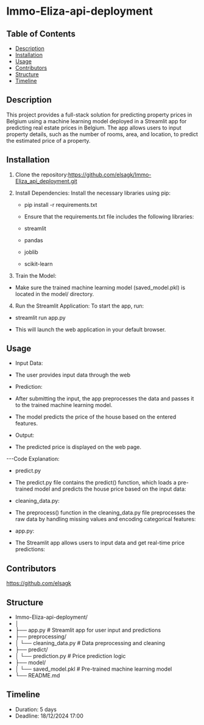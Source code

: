 # Immo-Eliza-api-deployment

## Table of Contents

- [Description](#description)
- [Installation](#installation)
- [Usage](#usage)
- [Contributors](#contributors)
- [Structure](#structure)
- [Timeline](#timeline)

## Description

This project provides a full-stack solution for predicting property prices in Belgium using a machine learning model deployed in a Streamlit app for predicting real estate prices in Belgium. The app allows users to input property details, such as the number of rooms, area, and location, to predict the estimated price of a property.

## Installation

1. Clone the repository:https://github.com/elsagk/Immo-Eliza_api_deployment.git

2. Install Dependencies: Install the necessary libraries using pip:

   - pip install -r requirements.txt

   - Ensure that the requirements.txt file includes the following libraries:

   - streamlit

   - pandas

   - joblib

   - scikit-learn

3. Train the Model:

- Make sure the trained machine learning model (saved_model.pkl) is located in the model/ directory.

4. Run the Streamlit Application: To start the app, run:

- streamlit run app.py

- This will launch the web application in your default browser.

## Usage

- Input Data:

- The user provides input data through the web

- Prediction:

- After submitting the input, the app preprocesses the data and passes it to the trained machine learning model.

- The model predicts the price of the house based on the entered features.

- Output:

- The predicted price is displayed on the web page.

---Code Explanation:

- predict.py

- The predict.py file contains the predict() function, which loads a pre-trained model and predicts the house price based on the input data:

- cleaning_data.py:

- The preprocess() function in the cleaning_data.py file preprocesses the raw data by handling missing values and encoding categorical features:

- app.py:

- The Streamlit app allows users to input data and get real-time price predictions:

## Contributors

https://github.com/elsagk

## Structure

- Immo-Eliza-api-deployment/
- │
- ├── app.py # Streamlit app for user input and predictions
- ├── preprocessing/
- │ └── cleaning_data.py # Data preprocessing and cleaning
- ├── predict/
- │ └── prediction.py # Price prediction logic
- ├── model/
- │ └── saved_model.pkl # Pre-trained machine learning model
- └── README.md

## Timeline

- Duration: 5 days
- Deadline: 18/12/2024 17:00
